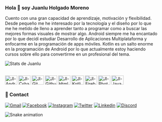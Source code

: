 ### Hola 👋 soy Juanlu Holgado Moreno

Cuento con una gran capacidad de aprendizaje, motivación y flexibilidad. Desde pequeño me he interesado por la tecnología y el diseño por lo que me he metido de lleno a aprender tanto a programar como a buscar las mejores formas visuales de mostrar algo. Android siempre me ha encantado por lo que decidí estudiar Desarrollo de Aplicaciones Multiplataforma y enfocarme en la programación de apps móviles. Kotlin es un salto enorme en la programación de Android por lo que actualmente estoy haciendo cursos sobre ello para convertirme en un profesional del tema.


![Stats de Juanlu](https://github-readme-stats.vercel.app/api?username=Juanlu09&show_icons=true&theme=radical)

<div style="display: inline_block"><br>
  <img align="center" alt="Jl-Android" height="30" width="40" src="https://cdn.jsdelivr.net/gh/devicons/devicon/icons/android/android-original.svg" />
  <img align="center" alt="Jl-Csharp" height="30" width="40" src="https://cdn.jsdelivr.net/gh/devicons/devicon/icons/csharp/csharp-original.svg" />
  <img align="center" alt="Jl-Git" height="30" width="40" src="https://cdn.jsdelivr.net/gh/devicons/devicon/icons/git/git-original.svg" />
  <img align="center" alt="Jl-Github" height="30" width="40" src="https://cdn.jsdelivr.net/gh/devicons/devicon/icons/github/github-original.svg" />
  <img align="center" alt="Jl-Html5" height="30" width="40" src="https://cdn.jsdelivr.net/gh/devicons/devicon/icons/html5/html5-original.svg" />
  <img align="center" alt="Jl-Kotlin" height="30" width="40" src="https://cdn.jsdelivr.net/gh/devicons/devicon/icons/kotlin/kotlin-original.svg" />
  <img align="center" alt="Jl-Firebase" height="30" width="40" src="https://cdn.jsdelivr.net/gh/devicons/devicon/icons/firebase/firebase-plain.svg" />
  <img align="center" alt="Jl-Photoshp" height="30" width="40" src="https://cdn.jsdelivr.net/gh/devicons/devicon/icons/photoshop/photoshop-plain.svg" />
  <img align="center" alt="Jl-Java" height="30" width="40" src="https://cdn.jsdelivr.net/gh/devicons/devicon/icons/java/java-original.svg" />
</div>


### 📱 Contact

[![Gmail](https://img.shields.io/badge/Gmail-D14836?style=for-the-badge&logo=gmail&logoColor=white)]()
[![Facebook](https://img.shields.io/badge/Facebook-1877F2?style=for-the-badge&logo=facebook&logoColor=white)](https://www.facebook.com/juanlu.holgadomoreno)
[![Instagram](https://img.shields.io/badge/Instagram-E4405F?style=for-the-badge&logo=instagram&logoColor=white)](https://instagram.com/juanlu009?utm_medium=copy_link)
[![Twitter](https://img.shields.io/badge/Twitter-1DA1F2?style=for-the-badge&logo=twitter&logoColor=white)](https://twitter.com/jlhm009?t=-H-oIAhgW8XecV23eRL6Rg&s=09)
[![Linkedin](https://img.shields.io/badge/LinkedIn-0077B5?style=for-the-badge&logo=linkedin&logoColor=white)](https://www.linkedin.com/in/juan-luis-holgado-moreno-43265414a)
[![Discord](https://img.shields.io/badge/Discord-7289DA?style=for-the-badge&logo=discord&logoColor=white)]()

 ![Snake animation](https://github.com/Juanlu09/Juanlu09/blob/output/github-contribution-grid-snake.svg)




